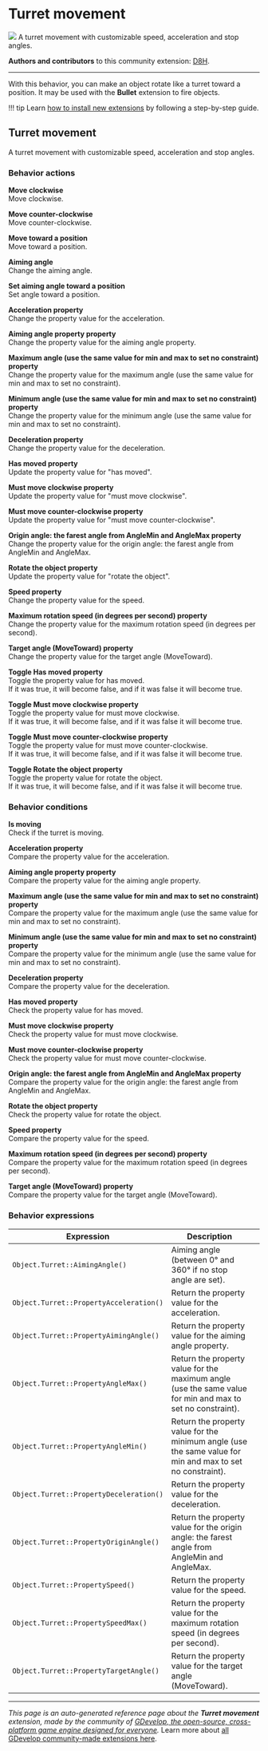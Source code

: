 # Turret movement

<img src="https://resources.gdevelop-app.com/assets/Icons/Line Hero Pack/Master/SVG/Cleaning/Cleaning_cleaning_clean_plunger.svg" class="extension-icon"></img>
A turret movement with customizable speed, acceleration and stop angles.

**Authors and contributors** to this community extension: [D8H](https://gd.games/D8H).

---

With this behavior, you can make an object rotate like a turret toward a position.
It may be used with the **Bullet** extension to fire objects.

!!! tip
    Learn [how to install new extensions](/gdevelop5/extensions/search) by following a step-by-step guide.



## Turret movement 

A turret movement with customizable speed, acceleration and stop angles. 

### Behavior actions

**Move clockwise**  
Move clockwise.

**Move counter-clockwise**  
Move counter-clockwise.

**Move toward a position**  
Move toward a position.

**Aiming angle**  
Change the aiming angle.

**Set aiming angle toward a position**  
Set angle toward a position.

**Acceleration property**  
Change the property value for the acceleration.

**Aiming angle property property**  
Change the property value for the aiming angle property.

**Maximum angle (use the same value for min and max to set no constraint) property**  
Change the property value for the maximum angle (use the same value for min and max to set no constraint).

**Minimum angle (use the same value for min and max to set no constraint) property**  
Change the property value for the minimum angle (use the same value for min and max to set no constraint).

**Deceleration property**  
Change the property value for the deceleration.

**Has moved property**  
Update the property value for "has moved".

**Must move clockwise property**  
Update the property value for "must move clockwise".

**Must move counter-clockwise property**  
Update the property value for "must move counter-clockwise".

**Origin angle: the farest angle from AngleMin and AngleMax property**  
Change the property value for the origin angle: the farest angle from AngleMin and AngleMax.

**Rotate the object property**  
Update the property value for "rotate the object".

**Speed property**  
Change the property value for the speed.

**Maximum rotation speed (in degrees per second) property**  
Change the property value for the maximum rotation speed (in degrees per second).

**Target angle (MoveToward) property**  
Change the property value for the target angle (MoveToward).

**Toggle Has moved property**  
Toggle the property value for has moved.  
If it was true, it will become false, and if it was false it will become true.

**Toggle Must move clockwise property**  
Toggle the property value for must move clockwise.  
If it was true, it will become false, and if it was false it will become true.

**Toggle Must move counter-clockwise property**  
Toggle the property value for must move counter-clockwise.  
If it was true, it will become false, and if it was false it will become true.

**Toggle Rotate the object property**  
Toggle the property value for rotate the object.  
If it was true, it will become false, and if it was false it will become true.

### Behavior conditions

**Is moving**  
Check if the turret is moving.

**Acceleration property**  
Compare the property value for the acceleration.

**Aiming angle property property**  
Compare the property value for the aiming angle property.

**Maximum angle (use the same value for min and max to set no constraint) property**  
Compare the property value for the maximum angle (use the same value for min and max to set no constraint).

**Minimum angle (use the same value for min and max to set no constraint) property**  
Compare the property value for the minimum angle (use the same value for min and max to set no constraint).

**Deceleration property**  
Compare the property value for the deceleration.

**Has moved property**  
Check the property value for has moved.

**Must move clockwise property**  
Check the property value for must move clockwise.

**Must move counter-clockwise property**  
Check the property value for must move counter-clockwise.

**Origin angle: the farest angle from AngleMin and AngleMax property**  
Compare the property value for the origin angle: the farest angle from AngleMin and AngleMax.

**Rotate the object property**  
Check the property value for rotate the object.

**Speed property**  
Compare the property value for the speed.

**Maximum rotation speed (in degrees per second) property**  
Compare the property value for the maximum rotation speed (in degrees per second).

**Target angle (MoveToward) property**  
Compare the property value for the target angle (MoveToward).

### Behavior expressions

| Expression | Description |  |
|-----|-----|-----|
| `Object.Turret::AimingAngle()` | Aiming angle (between 0° and 360° if no stop angle are set). ||
| `Object.Turret::PropertyAcceleration()` | Return the property value for the acceleration. ||
| `Object.Turret::PropertyAimingAngle()` | Return the property value for the aiming angle property. ||
| `Object.Turret::PropertyAngleMax()` | Return the property value for the maximum angle (use the same value for min and max to set no constraint). ||
| `Object.Turret::PropertyAngleMin()` | Return the property value for the minimum angle (use the same value for min and max to set no constraint). ||
| `Object.Turret::PropertyDeceleration()` | Return the property value for the deceleration. ||
| `Object.Turret::PropertyOriginAngle()` | Return the property value for the origin angle: the farest angle from AngleMin and AngleMax. ||
| `Object.Turret::PropertySpeed()` | Return the property value for the speed. ||
| `Object.Turret::PropertySpeedMax()` | Return the property value for the maximum rotation speed (in degrees per second). ||
| `Object.Turret::PropertyTargetAngle()` | Return the property value for the target angle (MoveToward). ||

---

*This page is an auto-generated reference page about the **Turret movement** extension, made by the community of [GDevelop, the open-source, cross-platform game engine designed for everyone](https://gdevelop.io/).* Learn more about [all GDevelop community-made extensions here](/gdevelop5/extensions).